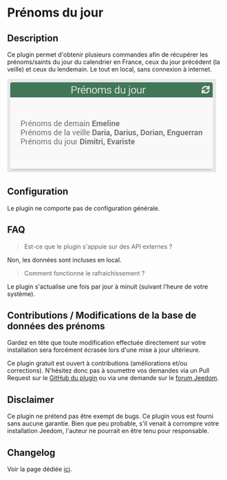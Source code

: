 # Prénoms du jour

## Description

Ce plugin permet d'obtenir plusieurs commandes afin de récupérer les prénoms/saints du jour du calendrier en France, ceux du jour précédent (la veille) et ceux du lendemain.
Le tout en local, sans connexion à internet.

![Alt text](../images/img_rendu_namesoftheday.png "Rendu graphique du plugin Prénoms du jour")

## Configuration

Le plugin ne comporte pas de configuration générale.

## FAQ

> Est-ce que le plugin s'appuie sur des API externes ?

Non, les données sont incluses en local.

> Comment fonctionne le rafraichissement ?

Le plugin s'actualise une fois par jour à minuit (suivant l'heure de votre système).

## Contributions / Modifications de la base de données des prénoms

Gardez en tête que toute modification effectuée directement sur votre installation sera forcément écrasée lors d'une mise à jour ultérieure.

Ce plugin gratuit est ouvert à contributions (améliorations et/ou corrections). N'hésitez donc pas à soumettre vos demandes via un Pull Request sur le [GitHub du plugin](https://jeanrobertjs.github.io/namesoftheday) ou via une demande sur le [forum Jeedom](https://community.jeedom.com/tag/plugin-namesoftheday).

## Disclaimer

Ce plugin ne prétend pas être exempt de bugs.
Ce plugin vous est fourni sans aucune garantie. Bien que peu probable, s'il venait à corrompre votre installation Jeedom, l'auteur ne pourrait en être tenu pour responsable.

## Changelog

Voir la page dédiée [ici](https://jeanrobertjs.github.io/jeedom_namesoftheday/fr_FR/changelog).

